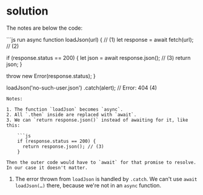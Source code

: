 # solution

The notes are below the code:

\`\`\`js run async function loadJson\(url\) { // \(1\) let response = await fetch\(url\); // \(2\)

if \(response.status == 200\) { let json = await response.json\(\); // \(3\) return json; }

throw new Error\(response.status\); }

loadJson\('no-such-user.json'\) .catch\(alert\); // Error: 404 \(4\)

```text
Notes:

1. The function `loadJson` becomes `async`.
2. All `.then` inside are replaced with `await`.
3. We can `return response.json()` instead of awaiting for it, like this:

    ```js
    if (response.status == 200) {
      return response.json(); // (3)
    }
```

```text
Then the outer code would have to `await` for that promise to resolve. In our case it doesn't matter.
```

1. The error thrown from `loadJson` is handled by `.catch`. We can't use `await loadJson(…)` there, because we're not in an `async` function.

